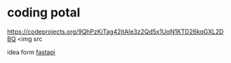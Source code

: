 # coding potal
https://codeprojects.org/9QhPzKiTag42jtAIe3z2Qd5x1UqN1KTD26kqGXL2DBQ
<img src
<p>idea form <a href="https://github.com/tiangolo/fastapi">fastapi</a></p> 
